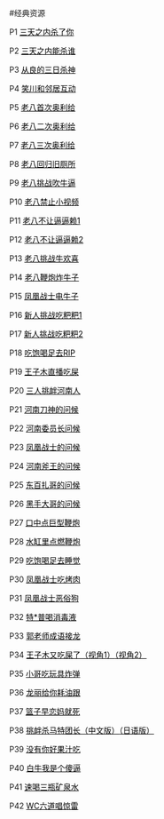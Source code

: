 #经典资源
		<p style="text-align: left">
		P1
		<a style="color:black" href="./threeday.mp4">三天之内杀了你</a> 
	</p>
		<p style="text-align: left">
		P2
		<a style="color:black" href="./threedaykill.mp4">三天之内能杀谁</a> 	
	</p>
		<p style="text-align: left">
		P3
		<a style="color:black" href="./goodthreeday.mp4">从良的三日杀神</a> 
	</p>
		<p style="text-align: left">
		P4
		<a style="color:black" href="./sxchudong.mp4">笑川和邻居互动</a> 
	</p>
		<p style="text-align: left">
		P5
		<a style="color:black" href="./1old8.mp4">老八首次奥利给</a> 
	</p>
		<p style="text-align: left">
		P6
		<a style="color:black" href="./2old8.mp4">老八二次奥利给</a> 
	</p>
		<p style="text-align: left">
		P7
		<a style="color:black" href="./3old8.mp4">老八三次奥利给</a> 
	</p>
		<p style="text-align: left">
		P8
		<a style="color:black" href="./11old8.mp4">老八回归旧厕所</a>
	</p>
		<p style="text-align: left">
		P9
		<a style="color:black" href="./4old8.mp4">老八挑战吹牛逼</a> 
	</p>
		<p style="text-align: left">
		P10
		<a style="color:black" href="./10old8.mp4">老八禁止小视频</a>
	</p>
		<p style="text-align: left">
		P11
		<a style="color:black" href="./9old8.mp4">老八不让逼逼赖1</a>
	</p>
		<p style="text-align: left">
		P12
		<a style="color:black" href="./12old8.mp4">老八不让逼逼赖2</a>
	</p>
		<p style="text-align: left">
		P13
		<a style="color:black" href="./5old8.mp4">老八挑战牛欢喜</a> 
	</p>
		<p style="text-align: left">
		P14
		<a style="color:black" href="./6old8.mp4">老八鞭炮炸牛子</a> 
	</p>
		<p style="text-align: left">
		P15
		<a style="color:black" href="./niuzi.mp4">凤凰战士电牛子</a> 
	</p>
		<p style="text-align: left">
		P16
		<a style="color:black" href="./xinren.mp4">新人挑战吃粑粑1</a> 
	</p>
		<p style="text-align: left">
		P17
		<a style="color:black" href="./baba.mp4">新人挑战吃粑粑2</a>
	</p>
		<p style="text-align: left">
		P18
		<a style="color:black" href="./rip.mp4">吃饱喝足去RIP</a>
	</p>
		<p style="text-align: left">
		P19
		<a style="color:black" href="./zimu.mp4">王子木直播吃屎</a>
	</p>
		<p style="text-align: left">
		P20
		<a style="color:black" href="./henan2.mp4">三人挑衅河南人</a> 
	</p>
		<p style="text-align: left">
		P21
		<a style="color:black" href="./henan.mp4">河南刀神的问候</a> 
	</p>
		<p style="text-align: left">
		P22
		<a style="color:black" href="./henan3.mp4">河南委员长问候</a> 
	</p>
		<p style="text-align: left">
		P23
		<a style="color:black" href="./fenghuang.mp4">凤凰战士的问候</a> 	
	</p>
		<p style="text-align: left">
		P24
		<a style="color:black" href="./fuwang.mp4">河南斧王的问候</a> 
	</p>
		<p style="text-align: left">
		P25
		<a style="color:black" href="./zhage.mp4">东百扎哥的问候</a> 
	</p>
		<p style="text-align: left">
		P26
		<a style="color:black" href="./heishou.mp4">黑手大哥的问候</a>
	</p>
		<p style="text-align: left">
		P27
		<a style="color:black" href="./bigfirecracker.mp4">口中点巨型鞭炮</a>
	</p>
		<p style="text-align: left">
		P28
		<a style="color:black" href="./firecracker.mp4">水缸里点燃鞭炮</a>
	</p>
		<p style="text-align: left">
		P29
		<a style="color:black" href="./chibao.mp4">吃饱喝足去睡觉</a>
	</p>
		<p style="text-align: left">
		P30
		<a style="color:black" href="./haochi.mp4">凤凰战士吃烤肉</a>
	</p>
		<p style="text-align: left">
		P31
		<a style="color:black" href="./esu.mp4">凤凰战士恶俗狗</a>
	</p>
		<p style="text-align: left">
		P32
		<a style="color:black" href="./disinfectant.mp4">特*普喝消毒液</a>
	</p>
		<p style="text-align: left">
		P33
		<a style="color:black" href="./cyjl.mp4">郭老师成语接龙</a>
	</p>
		<p style="text-align: left">
		P34
		<a style="color:black" href="./wzmcs.mp4">王子木又吃屎了（视角1）</a><a style="color:black" href="./wzmzbcs.mp4">（视角2）</a>
	</p>
		<p style="text-align: left">
		P35
		<a style="color:black" href="./bomb.mp4">小哥吃玩具炸弹</a>
	</p>
		<p style="text-align: left">
		P36
		<a style="color:black" href="./guake.mp4">龙丽给你耗油跟</a>
	</p>
		<p style="text-align: left">
		P37
		<a style="color:black" href="./xswl.mp4">篮子早恋妈就死</a>
	</p>
		<p style="text-align: left">
		P38
		<a style="color:black" href="./tuanzhang.mp4">挑衅杀马特团长（中文版）</a><a style="color:black" href="./riyu.mp4">（日语版）</a>
	</p>
		<p style="text-align: left">
		P39
		<a style="color:black" href="./goodjuice.mp4">没有你好果汁吃</a>
	</p>
		<p style="text-align: left">
		P40
		<a style="color:black" href="./imsb.mp4">白牛我是个傻逼</a>
	</p>
		<p style="text-align: left">
		P41
		<a style="color:black" href="./quickly.mp4">速喝三瓶矿泉水</a>
	</p>
		<p style="text-align: left">
		P42
		<a style="color:black" href="./jinglei.mp4">WC六道唱惊雷</a>
	</p>
	

